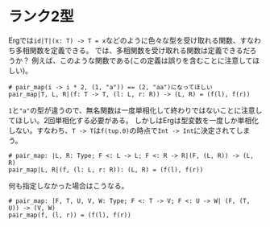 # ランク2型

Ergでは`id|T|(x: T) -> T = x`などのように色々な型を受け取れる関数、すなわち多相関数を定義できる。
では、多相関数を受け取れる関数は定義できるだろうか？
例えば、このような関数である(この定義は誤りを含むことに注意してほしい)。

```erg
# pair_map(i -> i * 2, (1, "a")) == (2, "aa")になってほしい
pair_map|T, L, R|(f: T -> T, (l: L, r: R)) -> (L, R) = (f(l), f(r))
```

`1`と`"a"`の型が違うので、無名関数は一度単相化して終わりではないことに注意してほしい。2回単相化する必要がある。
しかしはErgは型変数を一度しか単相化しない。すなわち、`T -> T`は`f(tup.0)`の時点で`Int -> Int`に決定されてしまう。

```erg
# pair_map: |L, R: Type; F <: L -> L; F <: R -> R|(F, (L, R)) -> (L, R)
pair_map|L, R|(f, (l: L, r: R)): (L, R) = (f(l), f(r))
```

何も指定しなかった場合はこうなる。

```erg
# pair_map: |F, T, U, V, W: Type; F <: T -> V; F <: U -> W| (F, (T, U)) -> (V, W)
pair_map(f, (l, r)) = (f(l), f(r))
```
